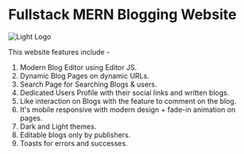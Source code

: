 # Fullstack MERN Blogging Website

![Light Logo](https://github.com/user-attachments/assets/51def602-fc18-497b-9f15-a827da3263e2)

This website features include -
1. Modern Blog Editor using Editor JS.
2. Dynamic Blog Pages on dynamic URLs.
3. Search Page for Searching Blogs & users.
4. Dedicated Users Profile with their social links and written blogs.
5. Like interaction on Blogs with the feature to comment on the blog.
6. It's mobile responsive with modern design + fade-in animation on pages.
7. Dark and Light themes.
8. Editable blogs only by publishers.
9. Toasts for errors and successes.
